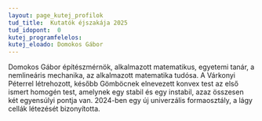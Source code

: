 ```yaml
---
layout: page_kutej_profilok
tud_title:  Kutatók éjszakája 2025
tud_idopont:  0
kutej_programfelelos: 
kutej_eloado: Domokos Gábor
---
```


Domokos Gábor építészmérnök, alkalmazott matematikus, egyetemi tanár, a nemlineáris mechanika, az alkalmazott matematika tudósa. 
A Várkonyi Péterrel létrehozott, később Gömböcnek elnevezett konvex test az első ismert homogén test, amelynek egy stabil és egy instabil, azaz összesen két egyensúlyi pontja van. 
2024-ben egy új univerzális formaosztály, a lágy cellák létezését bizonyította.
